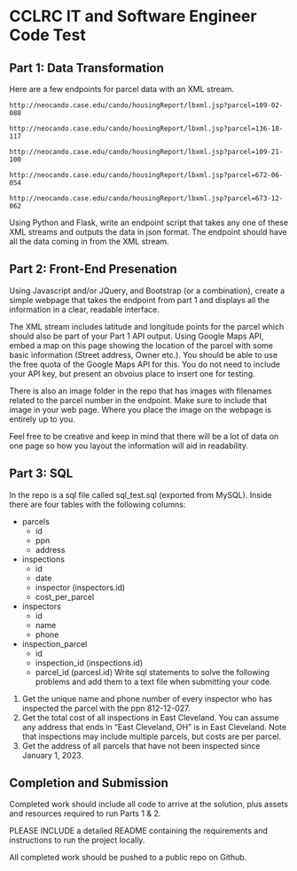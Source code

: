 # CCLRC IT and Software Engineer Code Test

## Part 1: Data Transformation
Here are a few endpoints for parcel data with an XML stream. 

```
http://neocando.case.edu/cando/housingReport/lbxml.jsp?parcel=109-02-088
```
```
http://neocando.case.edu/cando/housingReport/lbxml.jsp?parcel=136-18-117
```
```
http://neocando.case.edu/cando/housingReport/lbxml.jsp?parcel=109-21-100
```
```
http://neocando.case.edu/cando/housingReport/lbxml.jsp?parcel=672-06-054
```
```
http://neocando.case.edu/cando/housingReport/lbxml.jsp?parcel=673-12-062
```

Using Python and Flask, write an endpoint script that takes any one of these XML streams and outputs the data in json format. The endpoint should have all the data coming in from the XML stream. 

## Part 2: Front-End Presenation
Using Javascript and/or JQuery, and Bootstrap (or a combination), create a simple webpage that takes the endpoint from part 1 and displays all the information in a clear, readable interface. 

The XML stream includes latitude and longitude points for the parcel which should also be part of your Part 1 API output. Using Google Maps API, embed a map on this page showing the location of the parcel with some basic information (Street address, Owner etc.). You should be able to use the free quota of the Google Maps API for this. You do not need to include your API key, but present an obvoius place to insert one for testing.

There is also an image folder in the repo that has images with filenames related to the parcel number in the endpoint. Make sure to include that image in your web page. Where you place the image on the webpage is entirely up to you. 

Feel free to be creative and keep in mind that there will be a lot of data on one page so how you layout the information will aid in readability. 

## Part 3: SQL
In the repo is a sql file called sql_test.sql (exported from MySQL). Inside there are four tables with the following columns:
* parcels
  * id
  * ppn
  * address
* inspections
  * id
  * date
  * inspector (inspectors.id)
  * cost_per_parcel
* inspectors
  * id
  * name
  * phone
* inspection_parcel
  * id
  * inspection_id (inspections.id)
  * parcel_id (parcesl.id)
Write sql statements to solve the following problems and add them to a text file when submitting your code.
1.	Get the unique name and phone number of every inspector who has inspected the parcel with the ppn 812-12-027.
2.	Get the total cost of all inspections in East Cleveland. You can assume any address that ends in “East Cleveland, OH” is in East Cleveland. Note that inspections may include multiple parcels, but costs are per parcel.
3.	Get the address of all parcels that have not been inspected since January 1, 2023.


## Completion and Submission
Completed work should include all code to arrive at the solution, plus assets and resources required to run Parts 1 & 2. 

PLEASE INCLUDE a detailed README containing the requirements and instructions to run the project locally. 

All completed work should be pushed to a public repo on Github. 

